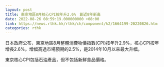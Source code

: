 ```yaml
---
layout: post
title: 東京地區8月核心CPI按年升2.6%　創近8年新高
date: 2022-08-26 08:59:19.000000000 +08:00
link: https://news.rthk.hk/rthk/ch/component/k2/1664199-20220826.htm
categories: rthk
---
```


日本政府公布，東京地區8月整體消費物價指數(CPI)按年升2.9%，核心CPI按年增長2.6%，增幅高過市場預期的2.5%，是2014年10月以來最大升幅。

東京核心CPI包括石油產品，但不包括新鮮食品價格。

